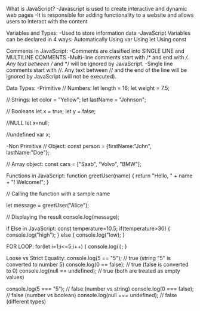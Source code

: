 What is JavaScript?
-Javascript is used to create interactive and dynamic web pages
-It is responsible for adding functionality to a website and allows users to interact with the content

Variables and Types:
-Used to store information data
-JavaScript Variables can be declared in 4 ways:
Automatically
Using var
Using let
Using const

Comments in JavaScript:
-Comments are clasified into SINGLE LINE and MULTILINE COMMENTS
-Multi-line comments start with /* and end with */.
Any text between /* and */ will be ignored by JavaScript.
-Single line comments start with //.
Any text between // and the end of the line will be ignored by JavaScript (will not be executed).

Data Types:
-Primitive
// Numbers:
let length = 16;
let weight = 7.5;

// Strings:
let color = "Yellow";
let lastName = "Johnson";

// Booleans
let x = true;
let y = false;

//NULL
let x=null;

//undefined
var x;

-Non Primitive
// Object:
const person = {firstName:"John", lastName:"Doe"};

// Array object:
const cars = ["Saab", "Volvo", "BMW"];

Functions in JavaScript:
function greetUser(name) {
    return "Hello, " + name + "! Welcome!";
}

// Calling the function with a sample name

let message = greetUser("Alice");

// Displaying the result
console.log(message);

if Else in JavaScript:
const temperature=10.5;
if(temperature>30)
{
console.log("high");
}
else
{
console.log("low);
}


FOR LOOP:
for(let i=1;i<=5;i++)
{
console.log(i);
}

Loose vs Strict Equality:
console.log(5 == "5"); // true (string "5" is converted to number 5)
console.log(0 == false); // true (false is converted to 0)
console.log(null == undefined); // true (both are treated as empty values)

console.log(5 === "5"); // false (number vs string)
console.log(0 === false); // false (number vs boolean)
console.log(null === undefined); // false (different types)
